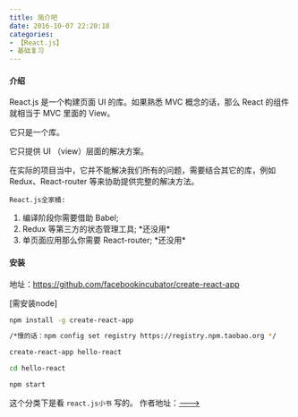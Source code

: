 ```yaml
---
title: 简介吧
date: 2016-10-07 22:20:18
categories:
- 【React.js】
- 基础复习
---
```



#### 介绍

React.js 是一个构建页面 UI 的库。如果熟悉 MVC 概念的话，那么 React 的组件就相当于 MVC 里面的 View。

它只是一个库。

它只提供 UI （view）层面的解决方案。

<div style="visiable:hidden;">在实际的项目当中，它并不能解决我们所有的问题，需要结合其它的库，例如 Redux、React-router 等来协助提供完整的解决方法。</div>

<!--more-->

`React.js全家桶:`
1. 编译阶段你需要借助 Babel;
2. Redux 等第三方的状态管理工具; \*还没用\*
3. 单页面应用那么你需要 React-router; \*还没用\*


#### 安装

地址：<https://github.com/facebookincubator/create-react-app>

[需安装node]

```bash
npm install -g create-react-app

/*慢的话：npm config set registry https://registry.npm.taobao.org */

create-react-app hello-react

cd hello-react

npm start

```

这个分类下是看 `react.js小书` 写的。 作者地址：[--->](http://huziketang.com/books/react/)
